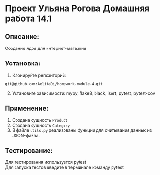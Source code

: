 # Проект Ульяна Рогова Домашняя работа 14.1

## Описание:

Создание ядра для интернет-магазина

## Установка:

1. Клонируйте репозиторий:
```
git@github.com:AelitaDi/homework-module-4.git
```
2. Установите зависимости: mypy, flake8, black, isort, pytest, pytest-cov

## Применение:

1. Создана сущность ``Product``
2. Создана сущность ``Category``
3. В файле ``utils.py`` реализованы функции для считывания данных из JSON-файла.


## Тестирование:

Для тестирования используется pytest  
Для запуска тестов введите в терминале команду pytest
